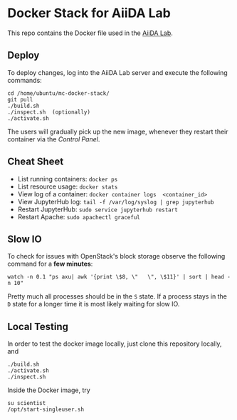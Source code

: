 # Docker Stack for AiiDA Lab

This repo contains the Docker file used in the [AiiDA Lab](https://aiidalab.materialscloud.org).

## Deploy
To deploy changes, log into the AiiDA Lab server and execute the following commands:
```
cd /home/ubuntu/mc-docker-stack/
git pull
./build.sh
./inspect.sh  (optionally)
./activate.sh
```

The users will gradually pick up the new image, whenever they restart their container via the _Control Panel_.

## Cheat Sheet
- List running containers: `docker ps`
- List resource usage: `docker stats`
- View log of a container: `docker container logs  <container_id>`
- View JupyterHub log: `tail -f /var/log/syslog | grep jupyterhub`
- Restart JupyterHub: `sudo service jupyterhub restart`
- Restart Apache: `sudo apachectl graceful`

## Slow IO
To check for issues with OpenStack's block storage observe the following command for a **few minutes**:
```
watch -n 0.1 "ps axu| awk '{print \$8, \"   \", \$11}' | sort | head -n 10"
```
Pretty much all processes should be in the `S` state. If a process stays in the `D` state for a longer time it is most likely waiting for slow IO.

## Local Testing
In order to test the docker image locally, just clone this repository locally, and
```
./build.sh
./activate.sh
./inspect.sh
```

Inside the Docker image, try
```
su scientist
/opt/start-singleuser.sh
```
